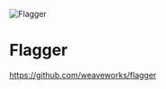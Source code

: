 ![Flagger](https://github.com/raspbernetes/multi-arch-images/workflows/flagger/badge.svg)

# Flagger

https://github.com/weaveworks/flagger
